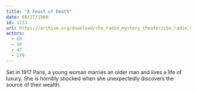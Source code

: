 ```yaml
---
title: "A Feast of Death"
date: 08/27/1980
id: 1113
url: https://archive.org/download/cbs_radio_mystery_theater/cbs_radio_mystery_theater-1101-1150.zip/cbs_radio_mystery_theater-1101-1150%2Fcbsrmt_1113_a_feast_of_death.mp3
actors:
  - 69
  - 16
  - 47
  - 279
---
```

Set in 1917 Paris, a young woman marries an older man and lives a life of luxury. She is horribly shocked when she unexpectedly discovers the source of their wealth.